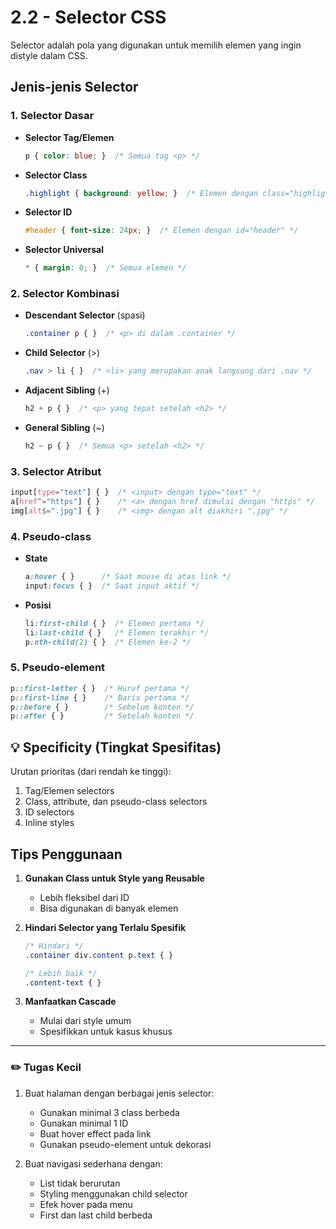# 2.2 - Selector CSS

Selector adalah pola yang digunakan untuk memilih elemen yang ingin distyle dalam CSS.

## Jenis-jenis Selector

### 1. Selector Dasar
- **Selector Tag/Elemen**
  ```css
  p { color: blue; }  /* Semua tag <p> */
  ```
- **Selector Class**
  ```css
  .highlight { background: yellow; }  /* Elemen dengan class="highlight" */
  ```
- **Selector ID**
  ```css
  #header { font-size: 24px; }  /* Elemen dengan id="header" */
  ```
- **Selector Universal**
  ```css
  * { margin: 0; }  /* Semua elemen */
  ```

### 2. Selector Kombinasi
- **Descendant Selector** (spasi)
  ```css
  .container p { }  /* <p> di dalam .container */
  ```
- **Child Selector** (>)
  ```css
  .nav > li { }  /* <li> yang merupakan anak langsung dari .nav */
  ```
- **Adjacent Sibling** (+)
  ```css
  h2 + p { }  /* <p> yang tepat setelah <h2> */
  ```
- **General Sibling** (~)
  ```css
  h2 ~ p { }  /* Semua <p> setelah <h2> */
  ```

### 3. Selector Atribut
```css
input[type="text"] { }  /* <input> dengan type="text" */
a[href^="https"] { }    /* <a> dengan href dimulai dengan "https" */
img[alt$=".jpg"] { }    /* <img> dengan alt diakhiri ".jpg" */
```

### 4. Pseudo-class
- **State**
  ```css
  a:hover { }      /* Saat mouse di atas link */
  input:focus { }  /* Saat input aktif */
  ```
- **Posisi**
  ```css
  li:first-child { }  /* Elemen pertama */
  li:last-child { }   /* Elemen terakhir */
  p:nth-child(2) { }  /* Elemen ke-2 */
  ```

### 5. Pseudo-element
```css
p::first-letter { }  /* Huruf pertama */
p::first-line { }    /* Baris pertama */
p::before { }        /* Sebelum konten */
p::after { }         /* Setelah konten */
```

## 💡 Specificity (Tingkat Spesifitas)

Urutan prioritas (dari rendah ke tinggi):
1. Tag/Elemen selectors
2. Class, attribute, dan pseudo-class selectors
3. ID selectors
4. Inline styles

## Tips Penggunaan

1. **Gunakan Class untuk Style yang Reusable**
   - Lebih fleksibel dari ID
   - Bisa digunakan di banyak elemen

2. **Hindari Selector yang Terlalu Spesifik**
   ```css
   /* Hindari */
   .container div.content p.text { }
   
   /* Lebih baik */
   .content-text { }
   ```

3. **Manfaatkan Cascade**
   - Mulai dari style umum
   - Spesifikkan untuk kasus khusus

---

### ✏️ **Tugas Kecil**

1. Buat halaman dengan berbagai jenis selector:
   - Gunakan minimal 3 class berbeda
   - Gunakan minimal 1 ID
   - Buat hover effect pada link
   - Gunakan pseudo-element untuk dekorasi

2. Buat navigasi sederhana dengan:
   - List tidak berurutan
   - Styling menggunakan child selector
   - Efek hover pada menu
   - First dan last child berbeda
